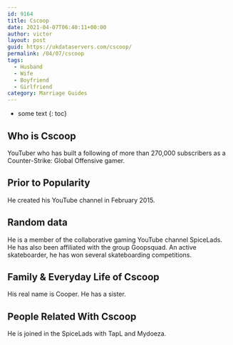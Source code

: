 ```yaml
---
id: 9164
title: Cscoop
date: 2021-04-07T06:40:11+00:00
author: victor
layout: post
guid: https://ukdataservers.com/cscoop/
permalink: /04/07/cscoop
tags:
  - Husband
  - Wife
  - Boyfriend
  - Girlfriend
category: Marriage Guides
---
```


* some text
{: toc}


## Who is Cscoop



YouTuber who has built a following of more than 270,000 subscribers as a Counter-Strike: Global Offensive gamer.

                
                
                
## Prior to Popularity



He created his YouTube channel in February 2015. 

                
                
                
## Random data



He is a member of the collaborative gaming YouTube channel SpiceLads. He has also been affiliated with the group Goopsquad. An active skateboarder, he has won several skateboarding competitions.  

                
                
                
## Family & Everyday Life of Cscoop



His real name is Cooper. He has a sister.

                
                
                
## People Related With Cscoop



He is joined in the SpiceLads with TapL and Mydoeza.

                
              
            
          
          
          
